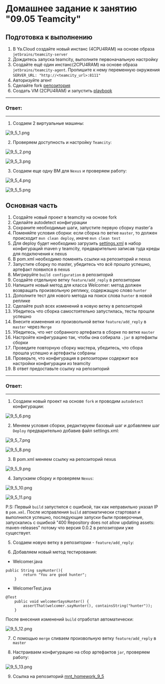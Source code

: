 # Домашнее задание к занятию "09.05 Teamcity"

## Подготовка к выполнению

1. В Ya.Cloud создайте новый инстанс (4CPU4RAM) на основе образа `jetbrains/teamcity-server`
2. Дождитесь запуска teamcity, выполните первоначальную настройку
3. Создайте ещё один инстанс(2CPU4RAM) на основе образа `jetbrains/teamcity-agent`. Пропишите к нему переменную окружения `SERVER_URL: "http://<teamcity_url>:8111"`
4. Авторизуйте агент
5. Сделайте fork [репозитория](https://github.com/aragastmatb/example-teamcity)
6. Создать VM (2CPU4RAM) и запустить [playbook](./infrastructure)

---
### Ответ:
---

1. Создаем 2 виртуальные машины:

![9_5_1.png](https://github.com/psvitov/devops-netology/blob/main/Homework/mnt_homework_9_5/9_5_1.PNG)

2. Проверяем доступность и настройку `Teamcity`:

![9_5_2.png](https://github.com/psvitov/devops-netology/blob/main/Homework/mnt_homework_9_5/9_5_2.PNG)

![9_5_3.png](https://github.com/psvitov/devops-netology/blob/main/Homework/mnt_homework_9_5/9_5_3.PNG)

3. Создаем еще одну ВМ для `Nexus` и проверяем работу:

![9_5_4.png](https://github.com/psvitov/devops-netology/blob/main/Homework/mnt_homework_9_5/9_5_4.PNG)

![9_5_5.png](https://github.com/psvitov/devops-netology/blob/main/Homework/mnt_homework_9_5/9_5_5.PNG)


## Основная часть

1. Создайте новый проект в teamcity на основе fork
2. Сделайте autodetect конфигурации
3. Сохраните необходимые шаги, запустите первую сборку master'a
4. Поменяйте условия сборки: если сборка по ветке `master`, то должен происходит `mvn clean deploy`, иначе `mvn clean test`
5. Для deploy будет необходимо загрузить [settings.xml](./teamcity/settings.xml) в набор конфигураций maven у teamcity, предварительно записав туда креды для подключения к nexus
6. В pom.xml необходимо поменять ссылки на репозиторий и nexus
7. Запустите сборку по master, убедитесь что всё прошло успешно, артефакт появился в nexus
8. Мигрируйте `build configuration` в репозиторий
9. Создайте отдельную ветку `feature/add_reply` в репозитории
10. Напишите новый метод для класса Welcomer: метод должен возвращать произвольную реплику, содержащую слово `hunter`
11. Дополните тест для нового метода на поиск слова `hunter` в новой реплике
12. Сделайте push всех изменений в новую ветку в репозиторий
13. Убедитесь что сборка самостоятельно запустилась, тесты прошли успешно
14. Внесите изменения из произвольной ветки `feature/add_reply` в `master` через `Merge`
15. Убедитесь, что нет собранного артефакта в сборке по ветке `master`
16. Настройте конфигурацию так, чтобы она собирала `.jar` в артефакты сборки
17. Проведите повторную сборку мастера, убедитесь, что сбора прошла успешно и артефакты собраны
18. Проверьте, что конфигурация в репозитории содержит все настройки конфигурации из teamcity
19. В ответ предоставьте ссылку на репозиторий

---
### Ответ:
---

1. Создаем новый проект на основе `fork` и проводим `autodetect` конфигурации:

![9_5_6.png](https://github.com/psvitov/devops-netology/blob/main/Homework/mnt_homework_9_5/9_5_6.PNG)

2. Меняем условия сборки, редактируем базовый шаг и добавляем шаг `Deploy` предварительно добавив файл settings.xml:

![9_5_7.png](https://github.com/psvitov/devops-netology/blob/main/Homework/mnt_homework_9_5/9_5_7.PNG)

![9_5_8.png](https://github.com/psvitov/devops-netology/blob/main/Homework/mnt_homework_9_5/9_5_8.PNG)

3. В pom.xml меняем ссылку на репозиторий nexus

![9_5_9.png](https://github.com/psvitov/devops-netology/blob/main/Homework/mnt_homework_9_5/9_5_9.PNG)

4. Запускаем сборку и проверяем `Nexus`:

![9_5_10.png](https://github.com/psvitov/devops-netology/blob/main/Homework/mnt_homework_9_5/9_5_10.PNG)

![9_5_11.png](https://github.com/psvitov/devops-netology/blob/main/Homework/mnt_homework_9_5/9_5_11.PNG)


P.S: Первый `build` запустился с ошибкой, так как неправильно указал IP в `pom.xml`. После исправления `build` автоматически стартовал и выполнился успешно, последующие запуски были проверочные, запускались с ошибкой "400 Repository does not allow updating assets: maven-releases" потому что версия 0.0.2 в репозитории уже существует.


5. Создаем новую ветку в репозитории - `feature/add_reply`:

6. Добавляем новый метод тестирования:

- Welcomer.java

>
    public String sayHunter(){
            return "You are good hunter";
        }   

- WelcomerTest.java

>
    @Test
        public void welcomerSaysHunter() {
            assertThat(welcomer.sayHunter(), containsString("hunter"));
        }

После внесения изменений `build` отработал автоматически:

![9_5_12.png](https://github.com/psvitov/devops-netology/blob/main/Homework/mnt_homework_9_5/9_5_12.PNG)

7. С помощью `merge` cливаем произвольную ветку `feature/add_reply` в `master`

8. Настраиваем конфигурацию на сбор артефактов `jar`, проверяем работу:

![9_5_13.png](https://github.com/psvitov/devops-netology/blob/main/Homework/mnt_homework_9_5/9_5_13.PNG)


9. Ссылка на репозиторий [mnt_homework_9_5](https://github.com/psvitov/example-teamcity)


